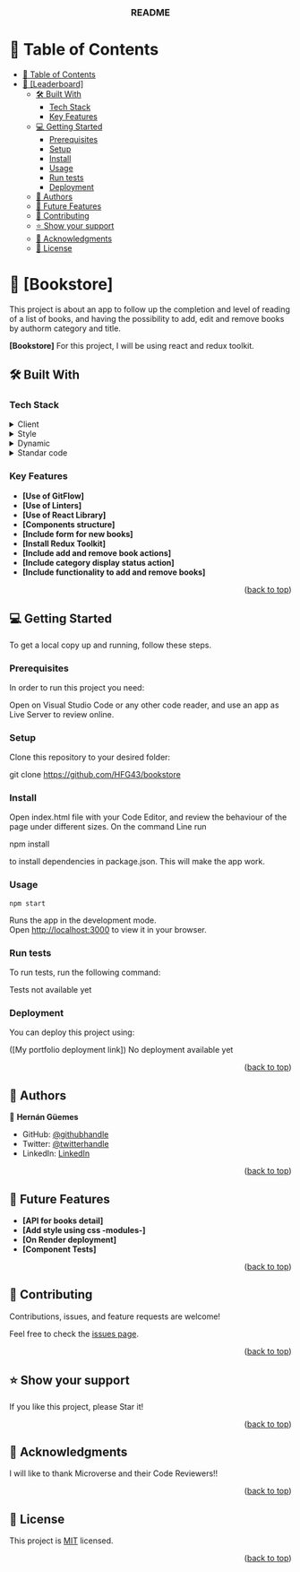 <a name="readme-top"></a>

<div align="center">
 
<h3><b>README</b></h3>

</div>

# 📗 Table of Contents

- [📗 Table of Contents](#-table-of-contents)
- [📖 \[Leaderboard\] ](#-leaderboard-)
  - [🛠 Built With ](#-built-with-)
    - [Tech Stack ](#tech-stack-)
    - [Key Features ](#key-features-)
  - [💻 Getting Started ](#-getting-started-)
    - [Prerequisites](#prerequisites)
    - [Setup](#setup)
    - [Install](#install)
    - [Usage](#usage)
    - [Run tests](#run-tests)
    - [Deployment](#deployment)
  - [👥 Authors ](#-authors-)
  - [🔭 Future Features ](#-future-features-)
  - [🤝 Contributing ](#-contributing-)
  - [⭐️ Show your support ](#️-show-your-support-)
  - [🙏 Acknowledgments ](#-acknowledgments-)
  - [📝 License ](#-license-)

# 📖 [Bookstore] <a name="about-project"></a>

This project is about an app to follow up the completion and level of reading of a list of books, and having the possibility to add, edit and remove books by authorm category and title.

**[Bookstore]** For this project, I will be using react and redux toolkit.

## 🛠 Built With <a name="built-with"></a>

### Tech Stack <a name="tech-stack"></a>

<details>
  <summary>Client</summary>
  <ul>
    <li><a href="#">HTML</a></li>
  </ul>
</details>

<details>
  <summary>Style</summary>
  <ul>
    <li><a href="#">CSS</a></li>
  </ul>
</details>

<details>
  <summary>Dynamic</summary>
  <ul>
    <li><a href="#">React</a></li>
  </ul>
</details>

<details>
<summary>Standar code</summary>
  <ul>
    <li><a href="#">Linters</a></li>
  </ul>
</details>

### Key Features <a name="key-features"></a>

- **[Use of GitFlow]**
- **[Use of Linters]**
- **[Use of React Library]**
- **[Components structure]**
- **[Include form for new books]**
- **[Install Redux Toolkit]**
- **[Include add and remove book actions]**
- **[Include category display status action]**
- **[Include functionality to add and remove books]**

<p align="right">(<a href="#readme-top">back to top</a>)</p>

## 💻 Getting Started <a name="getting-started"></a>

To get a local copy up and running, follow these steps.

### Prerequisites

In order to run this project you need:

Open on Visual Studio Code or any other code reader, and use an app as Live Server to review online.

### Setup

Clone this repository to your desired folder:

git clone https://github.com/HFG43/bookstore

### Install

Open index.html file with your Code Editor, and review the behaviour of the page under different sizes.
On the command Line run

npm install

to install dependencies in package.json. This will make the app work.

### Usage

`npm start`

Runs the app in the development mode.\
Open [http://localhost:3000](http://localhost:3000) to view it in your browser.

### Run tests

To run tests, run the following command:

Tests not available yet

### Deployment

You can deploy this project using:

([My portfolio deployment link]) No deployment available yet

<p align="right">(<a href="#readme-top">back to top</a>)</p>

## 👥 Authors <a name="authors"></a>

👤 **Hernán Güemes**

- GitHub: [@githubhandle](https://github.com/HFG43)
- Twitter: [@twitterhandle](https://twitter.com/HFG_43)
- LinkedIn: [LinkedIn](https://www.linkedin.com/in/hern%C3%A1n-g%C3%BCemes-a440591b/)

<p align="right">(<a href="#readme-top">back to top</a>)</p>

## 🔭 Future Features <a name="future-features"></a>

- **[API for books detail]**
- **[Add style using css -modules-]**
- **[On Render deployment]**
- **[Component Tests]**

<p align="right">(<a href="#readme-top">back to top</a>)</p>

## 🤝 Contributing <a name="contributing"></a>

Contributions, issues, and feature requests are welcome!

Feel free to check the [issues page](https://github.com/HFG43/bookstore/issues).

<p align="right">(<a href="#readme-top">back to top</a>)</p>

## ⭐️ Show your support <a name="support"></a>

If you like this project, please Star it!

<p align="right">(<a href="#readme-top">back to top</a>)</p>

## 🙏 Acknowledgments <a name="acknowledgements"></a>

I will like to thank Microverse and their Code Reviewers!!

<p align="right">(<a href="#readme-top">back to top</a>)</p>

## 📝 License <a name="license"></a>

This project is [MIT](./LICENSE) licensed.

<p align="right">(<a href="#readme-top">back to top</a>)</p>